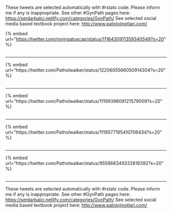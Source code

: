 

These tweets are selected automatically with #rstats code. Please inform me if any is inappropriate.
See other #GynPath pages here: https://serdarbalci.netlify.com/categories/GynPath/ 
See selected social media based textbook project here: http://www.patolojinotlari.com/

{% embed url="https://twitter.com/rovingatuscap/status/1116430911359340549?s=20" %}<br>
<br>
<hr>
{% embed url="https://twitter.com/Patholwalker/status/1220605566050914304?s=20" %}<br>
<br>
<hr>
{% embed url="https://twitter.com/Patholwalker/status/1119939609121579009?s=20" %}<br>
<br>
<hr>
{% embed url="https://twitter.com/Patholwalker/status/1119577195410706434?s=20" %}<br>
<br>
<hr>
{% embed url="https://twitter.com/Patholwalker/status/955868349333819392?s=20" %}<br>
<br>
<hr>


These tweets are selected automatically with #rstats code. Please inform me if any is inappropriate.
See other #GynPath pages here: https://serdarbalci.netlify.com/categories/GynPath/ 
See selected social media based textbook project here: http://www.patolojinotlari.com/
